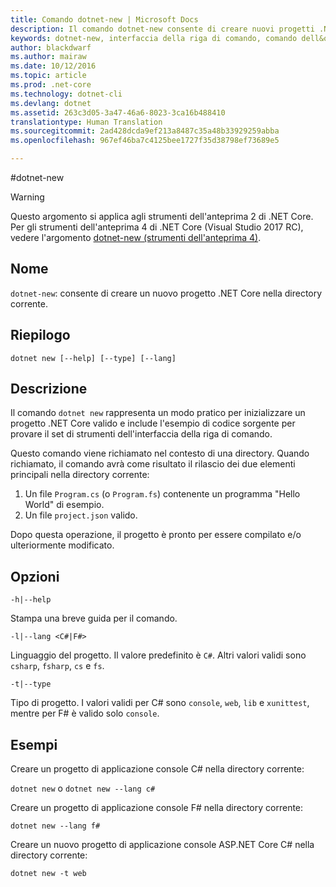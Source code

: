 ```yaml
---
title: Comando dotnet-new | Microsoft Docs
description: Il comando dotnet-new consente di creare nuovi progetti .NET Core nella directory corrente.
keywords: dotnet-new, interfaccia della riga di comando, comando dell&quot;interfaccia della riga di comando, .NET Core
author: blackdwarf
ms.author: mairaw
ms.date: 10/12/2016
ms.topic: article
ms.prod: .net-core
ms.technology: dotnet-cli
ms.devlang: dotnet
ms.assetid: 263c3d05-3a47-46a6-8023-3ca16b488410
translationtype: Human Translation
ms.sourcegitcommit: 2ad428dcda9ef213a8487c35a48b33929259abba
ms.openlocfilehash: 967ef46ba7c4125bee1727f35d38798ef73689e5

---
```


#<a name="dotnet-new"></a>dotnet-new

> [!WARNING]
> Questo argomento si applica agli strumenti dell'anteprima 2 di .NET Core. Per gli strumenti dell'anteprima 4 di .NET Core (Visual Studio 2017 RC), vedere l'argomento [dotnet-new (strumenti dell'anteprima 4)](../preview3/tools/dotnet-new.md).

## <a name="name"></a>Nome
`dotnet-new`: consente di creare un nuovo progetto .NET Core nella directory corrente.

## <a name="synopsis"></a>Riepilogo
`dotnet new [--help] [--type] [--lang]`

## <a name="description"></a>Descrizione
Il comando `dotnet new` rappresenta un modo pratico per inizializzare un progetto .NET Core valido e include l'esempio di codice sorgente per provare il set di strumenti dell'interfaccia della riga di comando. 

Questo comando viene richiamato nel contesto di una directory. Quando richiamato, il comando avrà come risultato il rilascio dei due elementi principali nella directory corrente: 

1. Un file `Program.cs` (o `Program.fs`) contenente un programma "Hello World" di esempio.
2. Un file `project.json` valido.

Dopo questa operazione, il progetto è pronto per essere compilato e/o ulteriormente modificato. 

## <a name="options"></a>Opzioni

`-h|--help`

Stampa una breve guida per il comando.  

`-l|--lang <C#|F#>`

Linguaggio del progetto. Il valore predefinito è `C#`. Altri valori validi sono `csharp`, `fsharp`, `cs` e `fs`.

`-t|--type`

Tipo di progetto. I valori validi per C# sono `console`, `web`, `lib` e `xunittest`, mentre per F# è valido solo `console`. 

## <a name="examples"></a>Esempi

Creare un progetto di applicazione console C# nella directory corrente:

`dotnet new` o `dotnet new --lang c#` 
   
Creare un progetto di applicazione console F# nella directory corrente:

`dotnet new --lang f#`
  
Creare un nuovo progetto di applicazione console ASP.NET Core C# nella directory corrente:

`dotnet new -t web`


<!--HONumber=Jan17_HO3-->



